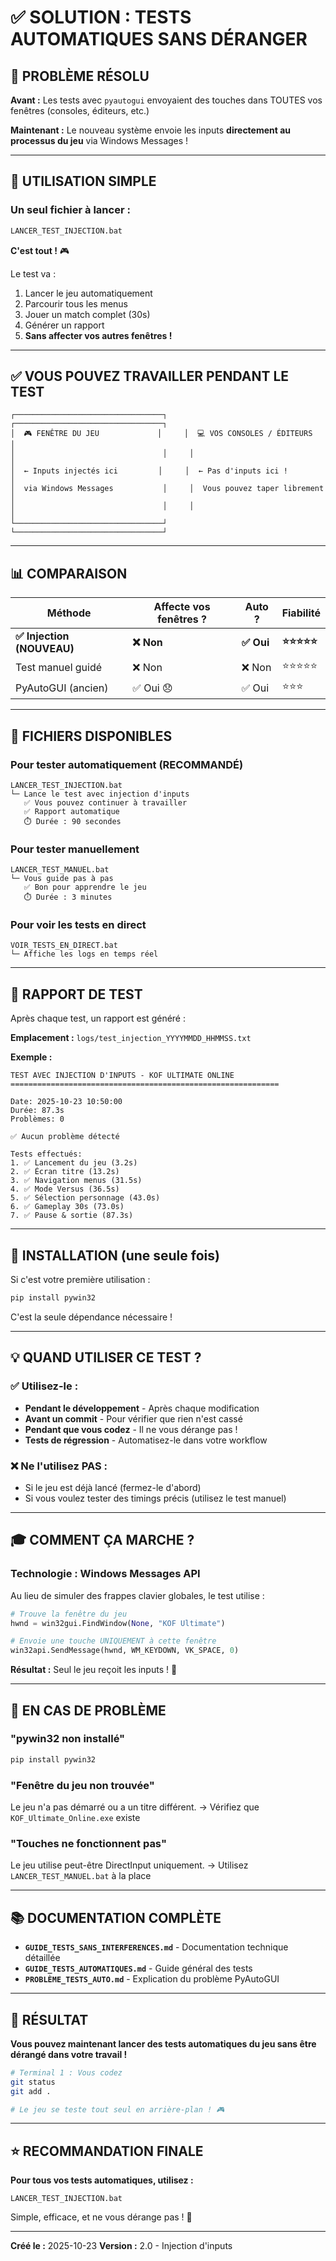# ✅ SOLUTION : TESTS AUTOMATIQUES SANS DÉRANGER

## 🎯 PROBLÈME RÉSOLU

**Avant :** Les tests avec `pyautogui` envoyaient des touches dans TOUTES vos fenêtres (consoles, éditeurs, etc.)

**Maintenant :** Le nouveau système envoie les inputs **directement au processus du jeu** via Windows Messages !

---

## 🚀 UTILISATION SIMPLE

### Un seul fichier à lancer :

```bash
LANCER_TEST_INJECTION.bat
```

**C'est tout !** 🎮

Le test va :
1. Lancer le jeu automatiquement
2. Parcourir tous les menus
3. Jouer un match complet (30s)
4. Générer un rapport
5. **Sans affecter vos autres fenêtres !**

---

## ✅ VOUS POUVEZ TRAVAILLER PENDANT LE TEST

```
┌─────────────────────────────────┐     ┌─────────────────────────────────┐
│  🎮 FENÊTRE DU JEU             │     │  💻 VOS CONSOLES / ÉDITEURS    │
│                                 │     │                                 │
│  ← Inputs injectés ici         │     │  ← Pas d'inputs ici !          │
│  via Windows Messages           │     │  Vous pouvez taper librement   │
│                                 │     │                                 │
└─────────────────────────────────┘     └─────────────────────────────────┘
```

---

## 📊 COMPARAISON

| Méthode | Affecte vos fenêtres ? | Auto ? | Fiabilité |
|---------|------------------------|--------|-----------|
| **✅ Injection (NOUVEAU)** | **❌ Non** | **✅ Oui** | **⭐⭐⭐⭐⭐** |
| Test manuel guidé | ❌ Non | ❌ Non | ⭐⭐⭐⭐⭐ |
| PyAutoGUI (ancien) | ✅ Oui 😞 | ✅ Oui | ⭐⭐⭐ |

---

## 🎯 FICHIERS DISPONIBLES

### Pour tester automatiquement (RECOMMANDÉ)

```
LANCER_TEST_INJECTION.bat
└─ Lance le test avec injection d'inputs
   ✅ Vous pouvez continuer à travailler
   ✅ Rapport automatique
   ⏱️ Durée : 90 secondes
```

### Pour tester manuellement

```
LANCER_TEST_MANUEL.bat
└─ Vous guide pas à pas
   ✅ Bon pour apprendre le jeu
   ⏱️ Durée : 3 minutes
```

### Pour voir les tests en direct

```
VOIR_TESTS_EN_DIRECT.bat
└─ Affiche les logs en temps réel
```

---

## 📝 RAPPORT DE TEST

Après chaque test, un rapport est généré :

**Emplacement :** `logs/test_injection_YYYYMMDD_HHMMSS.txt`

**Exemple :**
```
TEST AVEC INJECTION D'INPUTS - KOF ULTIMATE ONLINE
============================================================

Date: 2025-10-23 10:50:00
Durée: 87.3s
Problèmes: 0

✅ Aucun problème détecté

Tests effectués:
1. ✅ Lancement du jeu (3.2s)
2. ✅ Écran titre (13.2s)
3. ✅ Navigation menus (31.5s)
4. ✅ Mode Versus (36.5s)
5. ✅ Sélection personnage (43.0s)
6. ✅ Gameplay 30s (73.0s)
7. ✅ Pause & sortie (87.3s)
```

---

## 🔧 INSTALLATION (une seule fois)

Si c'est votre première utilisation :

```bash
pip install pywin32
```

C'est la seule dépendance nécessaire !

---

## 💡 QUAND UTILISER CE TEST ?

### ✅ Utilisez-le :

- **Pendant le développement** - Après chaque modification
- **Avant un commit** - Pour vérifier que rien n'est cassé
- **Pendant que vous codez** - Il ne vous dérange pas !
- **Tests de régression** - Automatisez-le dans votre workflow

### ❌ Ne l'utilisez PAS :

- Si le jeu est déjà lancé (fermez-le d'abord)
- Si vous voulez tester des timings précis (utilisez le test manuel)

---

## 🎓 COMMENT ÇA MARCHE ?

### Technologie : Windows Messages API

Au lieu de simuler des frappes clavier globales, le test utilise :

```python
# Trouve la fenêtre du jeu
hwnd = win32gui.FindWindow(None, "KOF Ultimate")

# Envoie une touche UNIQUEMENT à cette fenêtre
win32api.SendMessage(hwnd, WM_KEYDOWN, VK_SPACE, 0)
```

**Résultat :** Seul le jeu reçoit les inputs ! 🎯

---

## 🐛 EN CAS DE PROBLÈME

### "pywin32 non installé"
```bash
pip install pywin32
```

### "Fenêtre du jeu non trouvée"
Le jeu n'a pas démarré ou a un titre différent.
→ Vérifiez que `KOF_Ultimate_Online.exe` existe

### "Touches ne fonctionnent pas"
Le jeu utilise peut-être DirectInput uniquement.
→ Utilisez `LANCER_TEST_MANUEL.bat` à la place

---

## 📚 DOCUMENTATION COMPLÈTE

- **`GUIDE_TESTS_SANS_INTERFERENCES.md`** - Documentation technique détaillée
- **`GUIDE_TESTS_AUTOMATIQUES.md`** - Guide général des tests
- **`PROBLÈME_TESTS_AUTO.md`** - Explication du problème PyAutoGUI

---

## 🎉 RÉSULTAT

**Vous pouvez maintenant lancer des tests automatiques du jeu sans être dérangé dans votre travail !**

```bash
# Terminal 1 : Vous codez
git status
git add .

# Le jeu se teste tout seul en arrière-plan ! 🎮
```

---

## ⭐ RECOMMANDATION FINALE

**Pour tous vos tests automatiques, utilisez :**

```
LANCER_TEST_INJECTION.bat
```

Simple, efficace, et ne vous dérange pas ! 🚀

---

**Créé le :** 2025-10-23
**Version :** 2.0 - Injection d'inputs
